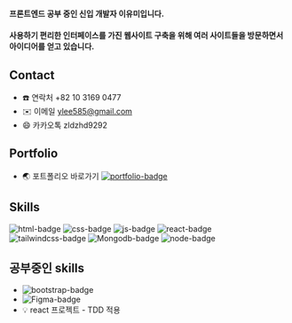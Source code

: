 #### 프론트엔드 공부 중인 신입 개발자 이유미입니다. 
#### 사용하기 편리한 인터페이스를 가진 웹사이트 구축을 위해 여러 사이트들을 방문하면서 아이디어를 얻고 있습니다. 

## Contact
- :phone: 연락처 +82 10 3169 0477
- :envelope: 이메일 ylee585@gmail.com
- :smile: 카카오톡 zldzhd9292

## Portfolio
- :earth_asia: 포트폴리오 바로가기
[![portfolio-badge](https://img.shields.io/badge/portfolio-purple?style=flat)](http://ymStudyLog.github.io/)


## Skills
![html-badge](https://img.shields.io/badge/HTML5-red?style=for-the-badge&logo=HTML5&logoColor=000000)
![css-badge](https://img.shields.io/badge/CSS3-pink?style=for-the-badge&logo=CSS3&logoColor=1572B6)
![js-badge](https://img.shields.io/badge/JavaScript-blue?style=for-the-badge&logo=JavaScript&logoColor=F7DF1E)
![react-badge](https://img.shields.io/badge/React-black?style=for-the-badge&logo=React&logoColor=61DAFB)
![tailwindcss-badge](https://img.shields.io/badge/TailwindCSS-yellow?style=for-the-badge&logo=Tailwind%20CSS&logoColor=06B6D4)
![Mongodb-badge](https://img.shields.io/badge/MongoDB-lightyellow?style=for-the-badge&logo=MongoDB&logoColor=47A248)
![node-badge](https://img.shields.io/badge/Node.js-green?style=for-the-badge&logo=Node.js&logoColor=339933)

## 공부중인 skills
- ![bootstrap-badge](https://img.shields.io/badge/Bootstrap-lightgreen?style=for-the-badge&logo=Bootstrap&logoColor=7952B3)
- ![Figma-badge](https://img.shields.io/badge/Figma-blue?style=for-the-badge&logo=Figma&logoColor=F24E1E)
- :bulb: react 프로젝트 - TDD 적용

<!--
**ymStudyLog/ymStudyLog** is a ✨ _special_ ✨ repository because its `README.md` (this file) appears on your GitHub profile.

Here are some ideas to get you started:

- 🔭 I’m currently working on ...
- 🌱 I’m currently learning ...
- 👯 I’m looking to collaborate on ...
- 🤔 I’m looking for help with ...
- 💬 Ask me about ...
- 📫 How to reach me: ...
- 😄 Pronouns: ...
- ⚡ Fun fact: ...
-->
